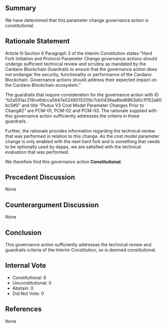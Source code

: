 ## Summary
We have determined that this parameter change governance action is constitutional.
## Rationale Statement
Article III Section 6 Paragraph 3 of the Interim Constitution states "Hard Fork Initiation and Protocol Parameter Change governance actions should undergo sufficient technical review and scrutiny as mandated by the Cardano Blockchain Guardrails to ensure that the governance action does not endanger the security, functionality or performance of the Cardano Blockchain. Governance actions should address their expected impact on the Cardano Blockchain ecosystem."

The guardrails that require consideration for the governance action with ID “b2a591ac219ce6dcca5847e0248015209c7cb0436aa6bd6863d0c1f152a60bc5#0” and title “Plutus V3 Cost Model Parameter Changes Prior to Chang#2” are PCM-01, PCM-02 and PCM-03.  The rationale supplied with this governance action sufficiently addresses the criteria in these guardrails.

Further, the rationale provides information regarding the technical review that was performed in relation to this change.  As the cost model parameter change is only enabled with the next hard fork and is something that needs to be optionally used by dapps, we are satisfied with the technical evaluation that was performed.

We therefore find this governance action **Constitutional**.
## Precedent Discussion
None
## Counterargument Discussion
None
## Conclusion
This governance action sufficiently addresses the technical review and guardrails criteria of the Interim Constitution, so is deemed constitutional.
## Internal Vote
- Constitutional: 6
- Unconstitutional: 0
- Abstain: 0
- Did Not Vote: 0
## References
None